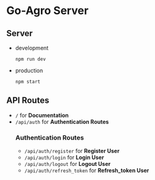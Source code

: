 # Go-Agro Server

## Server
- development
    ```
    npm run dev
    ```
- production
    ```
    npm start
    ```

## API Routes
- `/` for **Documentation**
- `/api/auth` for **Authentication Routes**
    ### Authentication Routes
    - `/api/auth/register` for **Register User**
    - `/api/auth/login` for **Login User**
    - `/api/auth/logout` for **Logout User**
    - `/api/auth/refresh_token` for **Refresh_token User**

<!-- - `/home.html` for **Home**
- `/bid.html` for **Bidding**
- `/profile.html` for **Profile** -->


